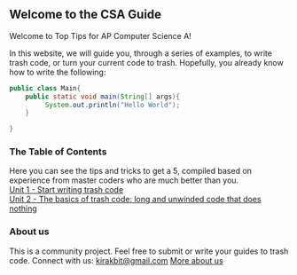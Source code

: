 ## Welcome to the CSA Guide

Welcome to Top Tips for AP Computer Science A!

In this website, we will guide you, through a series of examples, to write trash code, or turn your current code to trash.
Hopefully, you already know how to write the following:

```java
public class Main{
    public static void main(String[] args){
         System.out.println("Hello World");
    }

}
```

### The Table of Contents
Here you can see the tips and tricks to get a 5, compiled based on experience from master coders who are much better than you. <br>
[Unit 1 - Start writing trash code](unit_1.md) <br>
[Unit 2 - The basics of trash code: long and unwinded code that does nothing](unit_2.md) <br>

### About us

This is a community project. Feel free to submit or write your guides to trash code.
Connect with us: kirakbit@gmail.com
[More about us](about.md) <br>
